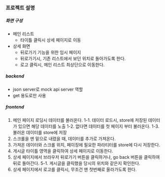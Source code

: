### 프로젝트 설명

##### 화면 구성

- 메인 리스트
  - 타이틀 클릭시 상세 페이지로 이동
- 상세 화면
  - 뒤로가기 기능을 위한 임시 페이지
  - 뒤로가기시, 기존 리스트에서 보던 위치로 돌아가도록 한다.
  - 로고 클릭시, 메인 리스트 최상단으로 이동한다.

##### backend

- json server로 mock api server 역할
- get 용도로만 사용

##### frontend

1. 메인 페이지 로딩시 데이터를 불러온다.
   1-1. 데이터 로드시, store에 저장된 데이터가 있으면 해당 데이터를 노출
   1-2. 없다면 데이터를 첫 페이지 부터 불러온다.
   1-3. 불러온 데이터를 store에 저장
2. 스크롤을 맨 밑으로 내렸을 때, 데이터를 추가로 가져온다.
3. 가져온 데이터와 스크롤 위치, 페이징에 필요한 파라티터를 store에 다시 저장한다.
4. 게시글 타이틀 영역을 클릭하여 상세 페이지로 이동한다.
5. 상세 페이지에서 브라우저 뒤로가기 버튼을 클릭하거나, go back 버튼을 클릭하여 뒤로 돌아간다.
   5-1. 게시글을 클릭했을 당시의 위치와 같은지 확인한다.
6. 상세 페이지에서 로고를 클릭시, 무조건 맨 첫번째로 올라가도록 한다.

